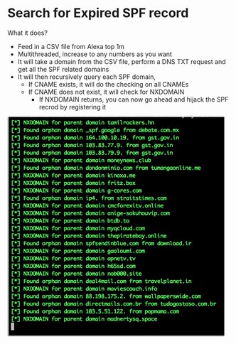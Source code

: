 # Search for Expired SPF record #

What it does? 
- Feed in a CSV file from Alexa top 1m 
- Multithreaded, increase to any numbers as you want 
- It will take a domain from the CSV file, perform a DNS TXT request and get all the SPF related domains 
- It will then recursively query each SPF domain, 
	- If CNAME exists, it will do the checking on all CNAMEs
	- If CNAME does not exist, it will check for NXDOMAIN
		- If NXDOMAIN returns, you can now go ahead and hijack the SPF recrod by registering it 

![Screenshot](screenshot.png)
